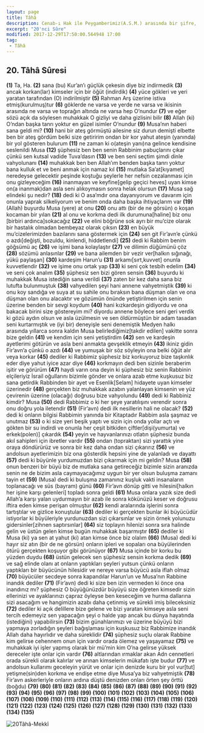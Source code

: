 ```yaml
---
layout: page
title: Tâhâ
description: Cenab-ı Hak ile Peygamberimiz(A.S.M.) arasında bir şifre, Peygamberimizin(A.S.M) bir ismidir
excerpt: "20'nci Sûre"
modified: 2017-12-29T17:50:00.564948 17:00
tag: 
 - Tâhâ
---
```


## 20. Tâhâ Sûresi

**(1)** Ta, Ha.
**(2)** sana (bu) Kur’an’ı güçlük çekesin diye biz indirmedik
**(3)** ancak korkan(lar) kimseler için bir öğüt (indirdik)
**(4)** yüce gökleri ve yeri yaratan tarafından (O) indirilmiştir
**(5)** Rahman Arş üzerine istiva etmiş(kurulmuş)tur
**(6)** göklerde ne varsa ve yerde ne varsa ve ikisinin arasında ne varsa ve toprağın altında ne varsa hep O’nundur
**(7)** ve eğer sözü açık da söylesen muhakkak O gizliyi ve daha gizlisini bilir 
**(8)** Allah (ki) O’ndan başka tanrı yoktur en güzel isimler O’nundur
**(9)** Musa’nın haberi sana geldi mi?
**(10)** hani bir ateş görmüştü ailesine siz durun demişti elbette ben bir ateş gördüm belki size getiririm ondan bir kor yahut ateşin (yanında) bir yol gösteren bulurum
**(11)** ne zaman ki o(ateşin yanı)na gelince kendisine seslenildi Musa
**(12)** şüphesiz ben ben senin Rabbinim pabuçlarını çıkar çünkü sen kutsal vadide Tuva’dasın
**(13)** ve ben seni seçtim şimdi dinle vahyolunanı
**(14)** muhakkak ben ben Allah’ım benden başka tanrı yoktur bana kulluk et ve beni anmak için namaz kıl
**(15)** mutlaka Sa’at[kıyamet] neredeyse gelecektir peşinde koştuğu şeylerle her nefsin cezalanması için onu gizleyeceğim
**(16)** inanmayan ve keyfine[gelip geçici heves] uyan kimse on(a inanmak)dan asla seni alıkoymasın sonra helak olursun 
**(17)** Musa sağ elindeki şu nedir?
**(18)** dedi ki O asa’mdır ona dayanıyorum ve davarım için onunla yaprak silkeliyorum ve benim onda daha başka ihtiyaçlarım var 
**(19)** (Allah) buyurdu Musa (yere) at onu
**(20)** onu attı (bir de ne görsün) o koşan kocaman bir yılan
**(21)** al onu ve korkma dedi ilk durumuna[haline] biz onu [birbiri ardınca]sokacağız
**(22)** ve elini böğrüne sok ayrı bir mu’cize olarak bir hastalık olmadan bembeyaz olarak çıksın
**(23)** en büyük mu’cizelerimizden bazılarını sana göstermek için
**(24)** sen git Fir’avn’e çünkü o azdı[değişti, bozuldu, kinlendi, hiddetlendi]
**(25)** dedi ki Rabbim benim göğsümü aç
**(26)** ve işimi bana kolaylaştır
**(27)** ve dilimin düğümünü çöz
**(28)** sözümü anlasınlar
**(29)** ve bana ailemden bir vezir ver[halkın sığınağı, yükü paylaşan]
**(30)** kardeşim Harun’u
**(31)** arkamı[sırt,kuvvet] onunla kuvvetlendir
**(32)** ve işime onu ortak yap
**(33)** ki seni çok tesbih edelim
**(34)** ve seni çok analım
**(35)** şüphesiz sen bizi gören sensin
**(36)** buyurdu ki muhakkak Musa istediğin sana verildi 
**(37)** zaten bir kez daha sana biz lutufta bulunmuştuk
**(38)** vahyedilen şeyi hani annene vahyetmiştik
**(39)** ki onu koy sandığa ve suya at su sahile onu bıraksın bana düşman olan ve ona düşman olan onu alacaktır ve gözümün önünde yetiştirilmen için senin üzerine benden bir sevgi koydum
**(40)** hani kızkardeşin gidiyordu ve ona bakacak birini size göstereyim mi? diyordu annene böylece seni geri verdik ki gözü aydın olsun ve asla üzülmesin ve sen öldürmüştün bir adam tasadan seni kurtarmıştık ve (iyi bir) deneyişle seni denemiştik Medyen halkı arasında yıllarca sonra kaldın Musa belirlediğimiz[takdir edilen] vakitte sonra bize geldin
**(41)** ve kendim için seni yetiştirdim
**(42)** sen ve kardeşin ayetlerimi götürün ve asla beni anmakta gevşeklik etmeyin
**(43)** ikiniz gidin Fir’avn’a çünkü o azdı
**(44)** ve yumuşak bir söz söyleyin ona belki öğüt alır veya korkar
**(45)** dediler ki Rabbimiz şüphesiz biz korkuyoruz bize taşkınlık eder diye yahut iyice azar diye
**(46)** korkmayın dedi ben sizinle beraberim işitir ve görürüm
**(47)** haydi varın ona deyin ki şüphesiz biz senin Rabbinin elçileriyiz İsrail oğullarını bizimle gönder ve onlara azab etme kuşkusuz biz sana getirdik Rabbinden bir ayet ve Esenlik[Selam] hidayete uyan kimseler üzerinedir
**(48)** gerçekten biz muhakkak azabın yalanlayan kimsenin ve yüz çevirenin üzerine (olacağı) doğrusu bize vahyolundu 
**(49)** dedi ki Rabbiniz kimdir? Musa
**(50)** dedi Rabbimiz o ki her şeye yaratılışını verendir sonra onu doğru yola iletendir
**(51)** (Fir’avn) dedi ilk nesillerin hali ne olacak?
**(52)** dedi ki onların bilgisi Rabbimin yanında bir Kitaptadır Rabbim asla şaşmaz ve unutmaz
**(53)** o ki size yeri beşik yaptı ve sizin için onda yollar açtı ve gökten bir su indirdi ve onunla her çeşit bitkiden çiftler[dişi(yumurta) ve erkek(polen)] çıkardık
**(54)** yeyin ve hayvanlarınızı otlatın şüphesiz bunda akıl sahipleri için ibretler vardır
**(55)** ondan (topraktan) sizi yarattık yine oraya döndürürüz ve sonra bir kez daha ondan sizi çıkarırız 
**(56)** ve andolsun ayetlerimizin biz ona gösterdik hepsini yine de yalanladı ve dayattı
**(57)** dedi ki büyünle yurdumuzdan bizi çıkarmak için mi geldin? Musa
**(58)** onun benzeri bir büyü biz de mutlaka sana getireceğiz bizimle sizin aranızda senin ne de bizim asla caymayacağımız uygun bir yer olsun buluşma zamanı tayin et
**(59)** (Musa) dedi ki buluşma zamanınız kuşluk vakti insanaların toplanacağı ve süs (bayram) günü
**(60)** Fir’avn dönüp gitti ve hilesini[halkın her işine karşı gelenleri] topladı sonra geldi
**(61)** Musa onlara yazık size dedi Allah’a karşı yalan uydurmayın bir azab ile sonra kökünüzü keser ve doğrusu iftira eden kimse perişan olmuştur
**(62)** kendi aralarında işlerini sonra tartıştılar ve gizlice konuştular
**(63)** dediler ki gerçekten bunlar iki büyücüdür istiyorlar ki büyüleriyle yurdunuzdan sizi çıkarsınlar ve sizin örnek yolunuzu gidersinler[zihnen saptırsınlar]
**(64)** siz toplayın hilenizi sonra sıra halinde gelin ve üstün gelen kimse bugün muhakkak başarmıştır
**(65)** dediler ki Musa (ki) ya sen at yahut (ki) atan kimse önce biz olalım
**(66)** (Musa) dedi ki hayır siz atın (bir de ne görsün) onların ipleri ve sopaları ona büyülerinden ötürü gerçekten koşuyor gibi görünüyor
**(67)** Musa içinde bir korku bu yüzden duydu
**(68)** üstün gelecek sen şüphesiz sensin korkma dedik
**(69)** ve sağ elinde olanı at onların yaptıkları şeyleri yutsun çünkü onların yaptıkları bir büyücünün hilesidir ve nereye varsa büyücü asla iflah olmaz
**(70)** büyücüler secdeye sonra kapandılar Harun’un ve Musa’nın Rabbine inandık dediler 
**(71)** (Fir’avn) dedi ki size ben izin vermeden ki önce ona inandınız mı? şüphesiz O büyüğünüzdür büyüyü size öğreten kimsedir sizin ellerinizi ve ayaklarınızı çapraz öyleyse ben keseceğim ve hurma dallarına sizi asacağım ve hangimizin azabı daha çetinmiş ve sürekli imiş bileceksiniz
**(72)** dediler ki açık delillere bize gelene ve bizi yaratan kimseye asla seni tercih edemeyiz sen yapacağın şeyi o halde yap ancak bu dünya hayatında (istediğini) yapabilirsin
**(73)** bizim günahlarımızı ve üzerine büyüyü bizi yapmaya zorladığın şeyleri bağışlaması için kuşkusuz biz Rabbimize inandık Allah daha hayırlıdır ve daha süreklidir
**(74)** şüphesiz suçlu olarak Rabbine kim gelirse cehennem onun için vardır orada ölemez ve yaşayamaz
**(75)** ve muhakkak iyi işler yapmış olarak bir mü’min kim O’na gelirse yüksek dereceler işte onlar için vardır
**(76)** altlarından ırmaklar akan Adn cennetleri orada sürekli olarak kalırlar ve arınan kimselerin mükafatı işte budur
**(77)** ve andolsun kullarımı geceleyin yürüt ve onlar için denizde kuru bir yol vur[tut] yetişme(sin)den korkma ve endişe etme diye Musa’ya biz vahyetmiştik
**(78)** Fir’avn askerleriyle onların ardına düştü denizden onları örten şey örttü (boğdu)
**(79)** 
**(80)** 
**(81)** 
**(82)** 
**(83)** 
**(84)** 
**(85)** 
**(86)** 
**(87)**
**(88)** 
**(89)** 
**(90)** 
**(91)**
**(92)** 
**(93)** 
**(94)** 
**(95)** 
**(96)** 
**(97)** 
**(98)** 
**(99)** 
**(100)** 
**(101)** 
**(102)** 
**(103)** 
**(104)** 
**(105)** 
**(106)** 
**(107)** 
**(108)** 
**(109)** 
**(110)** 
**(111)** 
**(112)** 
**(113)** 
**(114)** 
**(115)** 
**(116)** 
**(117)** 
**(118)** 
**(119)** 
**(120)** 
**(121)** 
**(122)** 
**(123)** 
**(124)** 
**(125)** 
**(126)** 
**(127)** 
**(128)** 
**(129)** 
**(130)** 
**(131)** 
**(132)** 
**(133)** 
**(134)** 
**(135)** 

![20Tâhâ-Mekkî]({{site.url}}/images/ayrac-muhur.png)
